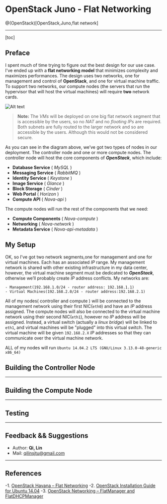 # OpenStack Juno - Flat Networking
@(OpenStack)[OpenStack,Juno,flat network]


----------

[toc]
## Preface
I spent much of time trying to figure out the best design for our use case. I've ended up with a **flat networking model**  that minimizes complexity and maximizes performances. The design uses two networks, one for management and control of **OpenStack**, and one for virtual machine traffic. To support two networks, our compute nodes (the servers that run the hypervisor that will host the virtual machines) will require **two** network cards.

![Alt text](./1429107975710.png)

>**Note:**
> The *VMs* will be deployed on one big flat network segment that is accessible by the users, so no *NAT* and no *floating IPs* are required.  Both subnets are fully routed to the larger network and so are accessible by the users. Although this would not be considered secure.

As you can see in the diagram above, we’ve got two types of nodes in our deployment.  The controller node and one or more compute nodes.  The controller node will host the core components of ***OpenStack***, which include:
- **Database Service** ( *MySQL* )
- **Messaging Service** ( *RabbitMQ* )
- **Identity Service** ( *Keystone* )
- **Image Service** ( *Glance* )
- **Block Storage** ( *Cinder* )
- **Web Portal** ( *Horizon* )
- **Compute API** ( *Nova-api* )

The compute nodes will run the rest of the components that we need:
- **Compute Components** ( *Nova-compute* )
- **Networking** ( *Nova-network* )
- **Metadata Service** ( *Nova-api-metadata* )

## My Setup
OK, so I've got two network segments,one for management and one for virtual machines. Each has an  associated *IP* range.  My management network is shared with other existing infrastructure in my data center, however, the virtual machine segment must be dedicated to ***OpenStack***, otherwise we’ll probably create *IP* address conflicts.  My networks are:
```
- Management(192.168.1.0/24 - router address: 192.168.1.1)
- Virtual Machines(192.168.2.0/24 - router address:192.168.2.1)
```
All of my nodes( controller and compute ) will be connected to the management network using their first NIC(`eth0`) and have an *IP* address assigned. The compute nodes will also be connected to the virtual machine network using their second NIC(`eth1`), however no *IP* address will be assigned. Instead, a virtual switch (actually a *linux bridge*) will be linked to `eth1`, and virtual machines will be "plugged" into this virtual switch. The virtual machine will be given `192.168.2.X` *IP* addresses so that they can communicate over the virtual machine network.

ALL of my nodes will run `Ubuntu 14.04.2 LTS (GNU/Linux 3.13.0-48-generic x86_64)`
## Building the Controller Node


----------


## Building the Compute Node


----------


## Testing 


----------


## Feedback && Suggestions
- Author: **Qi, Lin**
- Mail:  <qilinsjtu@gmail.com>


----------


## References
-1. [OpenStack Havana – Flat Networking](http://behindtheracks.com/2013/12/openstack-havana-flat-networking/)
-2. [OpenStack Installation Guide for Ubuntu 14.04](http://docs.openstack.org/juno/install-guide/install/apt/content/)
-3. [OpenStack Networking – FlatManager and FlatDHCPManager](https://www.mirantis.com/blog/openstack-networking-flatmanager-and-flatdhcpmanager/)
